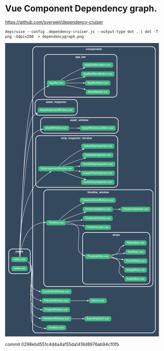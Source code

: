 # Vue Component Dependency graph.

https://github.com/sverweij/dependency-cruiser

```
depcruise --config .dependency-cruiser.js --output-type dot . | dot -T png -Gdpi=200  > dependencygraph.png
```

![dependencygraph.png](dependencygraph.png)

commit 0298ebd551c4d4a4af55da1418d8976ab94cf0fb
